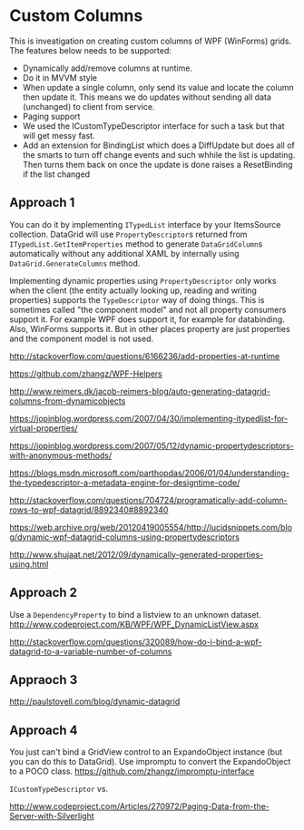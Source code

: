 # Custom Columns
This is inveatigation on creating custom columns of WPF (WinForms) grids. The features below needs to be supported:
- Dynamically add/remove columns at runtime.
- Do it in MVVM style
- When update a single column, only send its value and locate the column then update it. This means we do updates without sending all data (unchanged) to client from service.
- Paging support
- We used the ICustomTypeDescriptor interface for such a task but that will get messy fast.
- Add an extension for BindingList<T> which does a DiffUpdate but does all of the smarts to turn off change events and such whhile the list is updating. Then turns them back on once the update is done raises a ResetBinding if the list changed

## Approach 1
You can do it by implementing `ITypedList` interface by your ItemsSource collection. DataGrid will use `PropertyDescriptor`s returned from `ITypedList.GetItemProperties` method to generate `DataGridColumn`s automatically without any additional XAML by internally using `DataGrid.GenerateColumns` method.

Implementing dynamic properties using `PropertyDescriptor` only works when the client (the entity actually looking up, reading and writing properties) supports the `TypeDescriptor` way of doing things. This is sometimes called "the component model" and not all property consumers support it. For example WPF does support it, for example for databinding. Also, WinForms supports it. But in other places property are just properties and the component model is not used.

http://stackoverflow.com/questions/6166236/add-properties-at-runtime

https://github.com/zhangz/WPF-Helpers

http://www.reimers.dk/jacob-reimers-blog/auto-generating-datagrid-columns-from-dynamicobjects

https://jopinblog.wordpress.com/2007/04/30/implementing-itypedlist-for-virtual-properties/

https://jopinblog.wordpress.com/2007/05/12/dynamic-propertydescriptors-with-anonymous-methods/

https://blogs.msdn.microsoft.com/parthopdas/2006/01/04/understanding-the-typedescriptor-a-metadata-engine-for-designtime-code/

http://stackoverflow.com/questions/704724/programatically-add-column-rows-to-wpf-datagrid/8892340#8892340

https://web.archive.org/web/20120419005554/http://lucidsnippets.com/blog/dynamic-wpf-datagrid-columns-using-propertydescriptors

http://www.shujaat.net/2012/09/dynamically-generated-properties-using.html

## Approach 2
Use a `DependencyProperty` to bind a listview to an unknown dataset.
http://www.codeproject.com/KB/WPF/WPF_DynamicListView.aspx

http://stackoverflow.com/questions/320089/how-do-i-bind-a-wpf-datagrid-to-a-variable-number-of-columns

## Appraoch 3
http://paulstovell.com/blog/dynamic-datagrid

## Approach 4
You just can't bind a GridView control to an ExpandoObject instance (but you can do this to DataGrid). Use impromptu to convert the ExpandoObject to a POCO class.
https://github.com/zhangz/impromptu-interface

`ICustomTypeDescriptor` vs. 

http://www.codeproject.com/Articles/270972/Paging-Data-from-the-Server-with-Silverlight